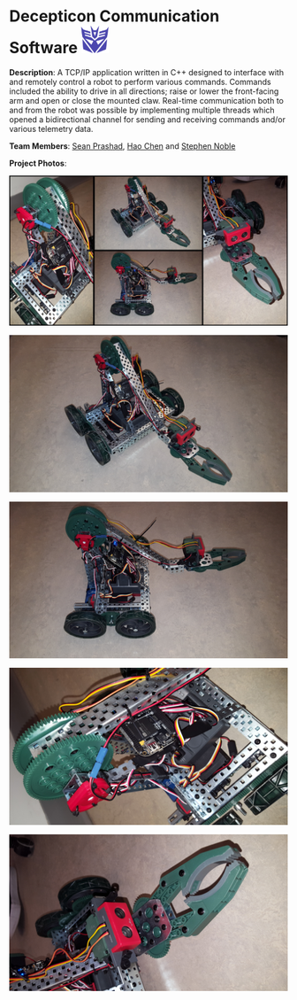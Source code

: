 # Decepticon Communication Software ![Decepticon Icon](./Images/Decepticon_Icon.PNG "Decepticon Icon")

**Description**: A TCP/IP application written in C++ designed to interface with and remotely control a robot to perform various commands. Commands included the ability to drive in all directions; raise or lower the front-facing arm and open or close the mounted claw. Real-time communication both to and from the robot was possible by implementing multiple threads which opened a bidirectional channel for sending and receiving commands and/or various telemetry data.

**Team Members**: [Sean Prashad](https://github.com/SeanPrashad), [Hao Chen](https://github.com/haoRchen) and [Stephen Noble](https://github.com/hsnoble)

**Project Photos**:

![Decepticon Collage View](./Images/Decepticon_Collage_View.JPG "Decepticon Collage View")

![Decepticon Front View](./Images/Decepticon_Front_View.JPG "Decepticon Front View")

![Decepticon Side View](./Images/Decepticon_Side_View.JPG "Decepticon Side View")

![Decepticon Arm View](./Images/Decepticon_Arm_View.JPG "Decepticon Arm View")

![Decepticon Claw View](./Images/Decepticon_Claw_View.JPG "Decepticon Claw View")